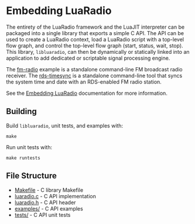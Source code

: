 # Embedding LuaRadio

The entirety of the LuaRadio framework and the LuaJIT interpreter can be
packaged into a single library that exports a simple C API. The API can be used
to create a LuaRadio context, load a LuaRadio script with a top-level flow
graph, and control the top-level flow graph (start, status, wait, stop). This
library, `libluaradio`, can then be dynamically or statically linked into an
application to add dedicated or scriptable signal processing engine.

The [fm-radio](examples/fm-radio.c) example is a standalone command-line FM
broadcast radio receiver. The [rds-timesync](examples/rds-timesync.c) is a
standalone command-line tool that syncs the system time and date with an
RDS-enabled FM radio station.

See the [Embedding LuaRadio](../docs/4.embedding-luaradio.md) documentation for
more information.

## Building

Build `libluaradio`, unit tests, and examples with:

```
make
```

Run unit tests with:

```
make runtests
```

## File Structure

* [Makefile](Makefile) - C library Makefile
* [luaradio.c](luaradio.c) - C API implementation
* [luaradio.h](luaradio.h) - C API header
* [examples/](examples) - C API examples
* [tests/](tests) - C API unit tests
